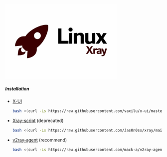 

<img src="./xray.png" alt="xray" style="zoom:35%;" />

##### Installation

- [X-UI](x-ui/README.md)

  ```bash
  bash <(curl -Ls https://raw.githubusercontent.com/vaxilu/x-ui/master/install.sh)
  ```

- [Xray-script](Xray-script/README.md) (deprecated)

  ```bash
  bash <(curl -Ls https://raw.githubusercontent.com/Jas0n0ss/xray/main/Xray-script/xray-tls-web-setup.sh)
  ```

- [v2ray-agent](v2ray-agent/README.md) (recommend)

  ```bash
  bash <(curl -Ls https://raw.githubusercontent.com/mack-a/v2ray-agent/master/install.sh）
  ```
